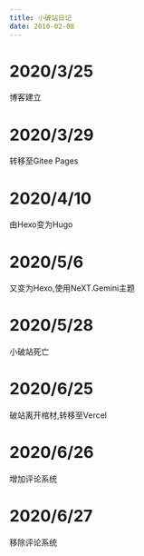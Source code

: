 ```yaml
---
title: 小破站日记
date: 2010-02-08
---
```


# 2020/3/25
博客建立

# 2020/3/29
转移至Gitee Pages

# 2020/4/10
由Hexo变为Hugo

# 2020/5/6
又变为Hexo,使用NeXT.Gemini主题

# 2020/5/28
小破站死亡

# 2020/6/25
破站离开棺材,转移至Vercel

# 2020/6/26
增加评论系统

# 2020/6/27
移除评论系统
